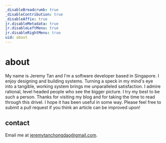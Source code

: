 ```yaml
---
_disableBreadcrumb: true
_disableContribution: true
_disableAffix: true
jr.disableMetadata: true
jr.disableLeftMenu: true
jr.disableRightMenu: true
uid: about
---
```


# about
My name is Jeremy Tan and I'm a software developer based in Singapore. I enjoy designing and 
building systems. Turning a speck in my mind's eye into a tangible,
working system brings me unparalleled satisfaction. I admire rational, level headed people who see
the bigger picture. I try my best to be such a person. Thanks for visiting my blog and for 
taking the time to read through this drivel. I hope it has been useful 
in some way. Please feel free to submit a pull request if you think an article can be improved upon! 
## contact
Email me at jeremytanchongdao@gmail.com. 
